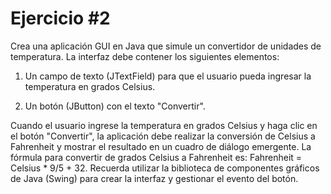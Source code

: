 # Ejercicio #2
Crea una aplicación GUI en Java que simule un convertidor de unidades de temperatura. La
interfaz debe contener los siguientes elementos:

1. Un campo de texto (JTextField) para que el usuario pueda ingresar la temperatura en grados
Celsius.

3. Un botón (JButton) con el texto "Convertir".

Cuando el usuario ingrese la temperatura en grados Celsius y haga clic en el botón "Convertir", la
aplicación debe realizar la conversión de Celsius a Fahrenheit y mostrar el resultado en un cuadro
de diálogo emergente.
La fórmula para convertir de grados Celsius a Fahrenheit es: Fahrenheit = Celsius * 9/5 + 32.
Recuerda utilizar la biblioteca de componentes gráficos de Java (Swing) para crear la interfaz y
gestionar el evento del botón.

